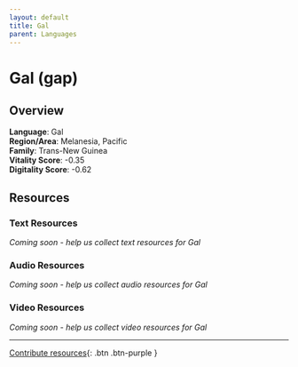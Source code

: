 ```yaml
---
layout: default
title: Gal
parent: Languages
---
```


# Gal (gap)

## Overview

**Language**: Gal  
**Region/Area**: Melanesia, Pacific  
**Family**: Trans-New Guinea  
**Vitality Score**: -0.35  
**Digitality Score**: -0.62  

## Resources

### Text Resources
*Coming soon - help us collect text resources for Gal*

### Audio Resources
*Coming soon - help us collect audio resources for Gal*

### Video Resources
*Coming soon - help us collect video resources for Gal*

---

[Contribute resources](https://fairtrain.github.io/){: .btn .btn-purple }
